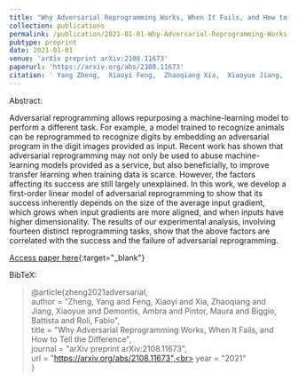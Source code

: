 ```yaml
---
title: "Why Adversarial Reprogramming Works, When It Fails, and How to Tell the Difference"
collection: publications
permalink: /publication/2021-01-01-Why-Adversarial-Reprogramming-Works-When-It-Fails-and-How-to-Tell-the-Difference
pubtype: preprint
date: 2021-01-01
venue: 'arXiv preprint arXiv:2108.11673'
paperurl: 'https://arxiv.org/abs/2108.11673'
citation: ' Yang Zheng,  Xiaoyi Feng,  Zhaoqiang Xia,  Xiaoyue Jiang,  Ambra Demontis,  Maura Pintor,  Battista Biggio,  Fabio Roli, &quot;Why Adversarial Reprogramming Works, When It Fails, and How to Tell the Difference.&quot; arXiv preprint arXiv:2108.11673, 2021.'
---
```

Abstract:

Adversarial reprogramming allows repurposing a machine-learning model to perform a different task. For example, a model trained to recognize animals can be reprogrammed to recognize digits by embedding an adversarial program in the digit images provided as input. Recent work has shown that adversarial reprogramming may not only be used to abuse machine-learning models provided as a service, but also beneficially, to improve transfer learning when training data is scarce. However, the factors affecting its success are still largely unexplained. In this work, we develop a first-order linear model of adversarial reprogramming to show that its success inherently depends on the size of the average input gradient, which grows when input gradients are more aligned, and when inputs have higher dimensionality. The results of our experimental analysis, involving fourteen distinct reprogramming tasks, show that the above factors are correlated with the success and the failure of adversarial reprogramming.

[Access paper here](https://arxiv.org/abs/2108.11673){:target="_blank"}

BibTeX: 
>@article{zheng2021adversarial,<br>    author = "Zheng, Yang and Feng, Xiaoyi and Xia, Zhaoqiang and Jiang, Xiaoyue and Demontis, Ambra and Pintor, Maura and Biggio, Battista and Roli, Fabio",<br>    title = "Why Adversarial Reprogramming Works, When It Fails, and How to Tell the Difference",<br>    journal = "arXiv preprint arXiv:2108.11673",<br>    url = "https://arxiv.org/abs/2108.11673",<br>    year = "2021"<br>}<br>